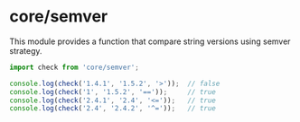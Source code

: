 # core/semver

This module provides a function that compare string versions using semver strategy.

```js
import check from 'core/semver';

console.log(check('1.4.1', '1.5.2', '>'));  // false
console.log(check('1', '1.5.2', '=='));     // true
console.log(check('2.4.1', '2.4', '<='));   // true
console.log(check('2.4', '2.4.2', '^='));   // true
```
